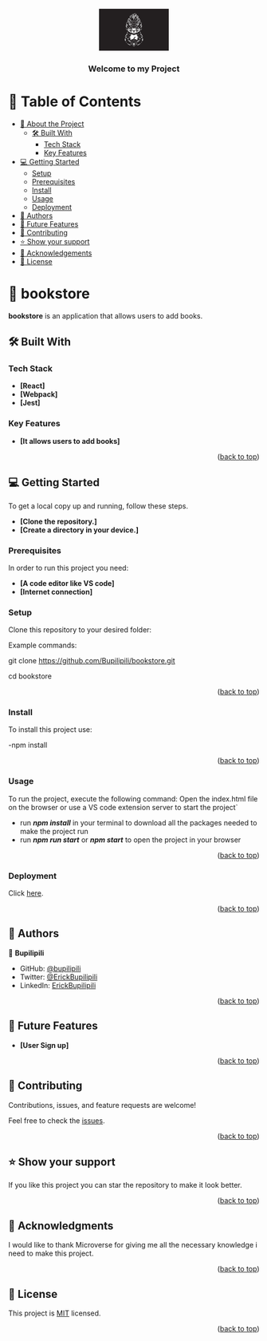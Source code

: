 <a name="readme-top"></a>

<div align="center">
  <img src="./features/images/logo.png" alt="logo" width="140"  height="auto" />
  <br/>

  <h3><b>Welcome to my Project</b></h3>

</div>

# 📗 Table of Contents

- [📖 About the Project](#about-project)
  - [🛠 Built With](#built-with)
    - [Tech Stack](#tech-stack)
    - [Key Features](#key-features)
- [💻 Getting Started](#getting-started)
  - [Setup](#setup)
  - [Prerequisites](#prerequisites)
  - [Install](#install)
  - [Usage](#usage)
  - [Deployment](#deployment)
- [👥 Authors](#authors)
- [🔭 Future Features](#future-features)
- [🤝 Contributing](#contributing)
- [⭐️ Show your support](#support)
- [🙏 Acknowledgements](#acknowledgements)
- [📝 License](#license)


# 📖 bookstore <a name="about-project"></a>

**bookstore** is an application that allows users to add books. 

## 🛠 Built With <a name="built-with"></a>

### Tech Stack <a name="tech-stack"></a>
 
- **[React]**
- **[Webpack]**
- **[Jest]**

### Key Features <a name="key-features"></a>

  - **[It allows users to add books]**

<p align="right">(<a href="#readme-top">back to top</a>)</p>

## 💻 Getting Started <a name="getting-started"></a>

To get a local copy up and running, follow these steps.
- **[Clone the repository.]**
- **[Create a directory in your device.]**

### Prerequisites

In order to run this project you need:
- **[A code editor like VS code]**
- **[Internet connection]**

### Setup

Clone this repository to your desired folder:

Example commands:

  git clone https://github.com/Bupilipili/bookstore.git
 
  cd bookstore

<p align="right">(<a href="#readme-top">back to top</a>)</p>

### Install

To install this project use:

-npm install

<p align="right">(<a href="#readme-top">back to top</a>)</p>

### Usage

To run the project, execute the following command:
Open the index.html file on the browser or use a VS code extension server to start the project`

- run ***npm install*** in your terminal to download all the packages needed to make the project run
- run ***npm run start*** or ***npm start*** to open the project in your browser

<p align="right">(<a href="#readme-top">back to top</a>)</p>

### Deployment

Click [here](https://bookstore-001.netlify.app/).

<p align="right">(<a href="#readme-top">back to top</a>)</p>

## 👥 Authors <a name="authors"></a>

👤 **Bupilipili**

- GitHub: [@bupilipili](https://github.com/bupilipili)
- Twitter: [@ErickBupilipili](https://twitter.com/ErickBupilipili?t=UqGSzTxuad6me1Rf7eplPg&s=08)
- LinkedIn: [ErickBupilipili](https://www.linkedin.com/in/erick-bupilipili-08ba31228)

<p align="right">(<a href="#readme-top">back to top</a>)</p>

## 🔭 Future Features <a name="future-features"></a>

- **[User Sign up]**

<p align="right">(<a href="#readme-top">back to top</a>)</p>

## 🤝 Contributing <a name="contributing"></a>

Contributions, issues, and feature requests are welcome!

Feel free to check the [issues](https://github.com/Bupilipili/bookstore/issues).

<p align="right">(<a href="#readme-top">back to top</a>)</p>

## ⭐️ Show your support <a name="support"></a>

If you like this project you can star the repository to make it look better.

<p align="right">(<a href="#readme-top">back to top</a>)</p>

## 🙏 Acknowledgments <a name="acknowledgements"></a>

I would like to thank Microverse for giving me all the necessary knowledge i need to make this project.

<p align="right">(<a href="#readme-top">back to top</a>)</p>

## 📝 License <a name="license"></a>

This project is [MIT](./MIT.md) licensed.

<p align="right">(<a href="#readme-top">back to top</a>)</p>
